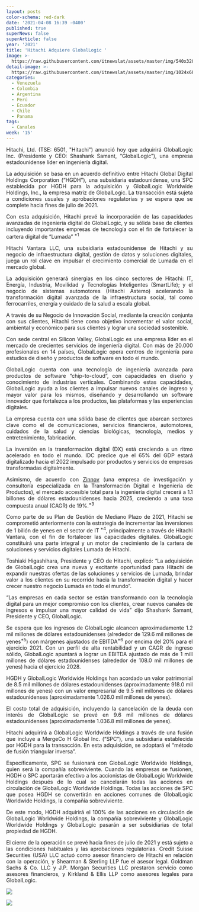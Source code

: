 ```yaml
---
layout: posts
color-schema: red-dark
date: '2021-04-08 16:39 -0400'
published: true
superNews: false
superArticle: false
year: '2021'
title: 'Hitachi Adquiere GlobalLogic '
image: >-
  https://raw.githubusercontent.com/itnewslat/assets/master/img/540x320/Firma-p.jpg
detail-image: >-
  https://raw.githubusercontent.com/itnewslat/assets/master/img/1024x680/Firma-g.jpg
categories:
  - Venezuela
  - Colombia
  - Argentina
  - Perú
  - Ecuador
  - Chile
  - Panama
tags:
  - Canales
week: '15'
---
```

<p style="text-align: justify;">Hitachi, Ltd. (TSE: 6501, "Hitachi") anunció hoy que adquirirá GlobalLogic Inc. (Presidente y CEO: Shashank Samant, “GlobalLogic”), una empresa estadounidense líder en ingeniería digital.</p>
<p style="text-align: justify;">La adquisición se basa en un acuerdo definitivo entre Hitachi Global Digital Holdings Corporation (“HGDH”), una subsidiaria estadounidense, una SPC establecida por HGDH para la adquisición y GlobalLogic Worldwide Holdings, Inc., la empresa matriz de GlobalLogic. La transacción está sujeta a condiciones usuales y aprobaciones regulatorias y se espera que se complete hacia fines de julio de 2021.</p>
<p style="text-align: justify;">Con esta adquisición, Hitachi prevé la incorporación de las capacidades avanzadas de ingeniería digital de GlobalLogic, y su sólida base de clientes incluyendo importantes empresas de tecnología con el fin de fortalecer la cartera digital de “Lumada” <sup>*1</sup></p>
<p style="text-align: justify;">Hitachi Vantara LLC, una subsidiaria estadounidense de Hitachi y su negocio de infraestructura digital, gestión de datos y soluciones digitales, juega un rol clave en impulsar el crecimiento comercial de Lumada en el mercado global.</p>
<p style="text-align: justify;">La adquisición generará sinergias en los cinco sectores de Hitachi: IT, Energía, Industria, Movilidad y Tecnologías Inteligentes (SmartLife); y el negocio de sistemas automotores (Hitachi Astemo) acelerando la transformación digital avanzada de la infraestructura social, tal como ferrocarriles, energía y cuidado de la salud a escala global.</p>
<p style="text-align: justify;">A través de su Negocio de Innovación Social, mediante la creación conjunta con sus clientes, Hitachi tiene como objetivo incrementar el valor social, ambiental y económico para sus clientes y lograr una sociedad sostenible.</p>
<p style="text-align: justify;">Con sede central en Silicon Valley, GlobalLogic es una empresa líder en el mercado de crecientes servicios de ingeniería digital. Con más de 20.000 profesionales en 14 países, GlobalLogic opera centros de ingeniería para estudios de diseño y productos de software en todo el mundo.</p>
<p style="text-align: justify;">GlobalLogic cuenta con una tecnología de ingeniería avanzada para productos de software “chip-to-cloud”, con capacidades en diseño y conocimiento de industrias verticales. Combinando estas capacidades, GlobalLogic ayuda a los clientes a impulsar nuevos canales de ingreso y mayor valor para los mismos, diseñando y desarrollando un software innovador que fortalezca a los productos, las plataformas y las experiencias digitales.</p>
<p style="text-align: justify;">La empresa cuenta con una sólida base de clientes que abarcan sectores clave como el de comunicaciones, servicios financieros, automotores, cuidados de la salud y ciencias biológicas, tecnología, medios y entretenimiento, fabricación.</p>
<p style="text-align: justify;">La inversión en la transformación digital (DX) está creciendo a un ritmo acelerado en todo el mundo. IDC predice que el 65% del GDP estará digitalizado hacia el 2022 impulsado por productos y servicios de empresas transformadas digitalmente.</p>
<p style="text-align: justify;">Asimismo, de acuerdo con <a href="http://www.zinnov.com/">Zinnov</a> (una empresa de investigación y consultoría especializada en la Transformación Digital e Ingeniería de Productos), el mercado accesible total para la ingeniería digital crecerá a 1.1 billones de dólares estadounidenses hacia 2025, creciendo a una tasa compuesta anual (CAGR) de 19%.<sup>*3</sup></p>
<p style="text-align: justify;">Como parte de su Plan de Gestión de Mediano Plazo de 2021, Hitachi se comprometió anteriormente con la estrategia de incrementar las inversiones de 1 billón de yenes en el sector de IT<sup> *4</sup>, principalmente a través de Hitachi Vantara, con el fin de fortalecer las capacidades digitales. GlobalLogic constituirá una parte integral y un motor de crecimiento de la cartera de soluciones y servicios digitales Lumada de Hitachi.</p>
<p style="text-align: justify;">Toshiaki Higashihara, Presidente y CEO de Hitachi, explicó: “La adquisición de GlobalLogic crea una nueva y excitante oportunidad para Hitachi de expandir nuestras ofertas de las soluciones y servicios de Lumada, brindar valor a los clientes en su recorrido hacia la transformación digital y hacer crecer nuestro negocio Lumada en todo el mundo”.</p>
<p style="text-align: justify;">“Las empresas en cada sector se están transformando con la tecnología digital para un mejor compromiso con los clientes, crear nuevos canales de ingresos e impulsar una mayor calidad de vida” dijo Shashank Samant, Presidente y CEO, GlobalLogic.</p>
<p style="text-align: justify;">Se espera que los ingresos de GlobalLogic alcancen aproximadamente 1.2 mil millones de dólares estadounidenses (alrededor de 129.6 mil millones de yenes<sup>*5</sup>) con márgenes ajustados de EBITDA<sup>*6</sup> por encima del 20% para el ejercicio 2021. Con un perfil de alta rentabilidad y un CAGR de ingreso sólido, GlobalLogic apuntará a lograr un EBITDA ajustado de más de 1 mill millones de dólares estadounidenses (alrededor de 108.0 mil millones de yenes) hacia el ejercicio 2028.</p>
<p style="text-align: justify;">HGDH y GlobalLogic Worldwide Holdings han acordado un valor patrimonial de 8.5 mil millones de dólares estadounidenses (aproximadamente 918.0 mil millones de yenes) con un valor empresarial de 9.5 mil millones de dólares estadounidenses (aproximadamente 1.026.0 mil millones de yenes).</p>
<p style="text-align: justify;">El costo total de adquisición, incluyendo la cancelación de la deuda con interés de GlobalLogic se prevé en 9.6 mil millones de dólares estadounidenses (aproximadamente 1.036.8 mil millones de yenes).</p>
<p style="text-align: justify;">Hitachi adquirirá a GlobalLogic Worldwide Holdings a través de una fusión que incluye a MergeCo H Global Inc. (“SPC”), una subsidiaria establecida por HGDH para la transacción. En esta adquisición, se adoptará el “método de fusión triangular inversa”.</p>
<p style="text-align: justify;">Específicamente, SPC se fusionará con GlobalLogic Worldwide Holdings, quien será la compañía sobreviviente. Cuando las empresas se fusionen, HGDH o SPC aportarán efectivo a los accionistas de GlobalLogic Worldwide Holdings después de lo cual se cancelarán todas las acciones en circulación de GlobalLogic Worldwide Holdings. Todas las acciones de SPC que posea HGDH se convertirán en acciones comunes de GlobalLogic Worldwide Holdings, la compañía sobreviviente.</p>
<p style="text-align: justify;">De este modo, HGDH adquirirá el 100% de las acciones en circulación de GlobalLogic Worldwide Holdings, la compañía sobreviviente y GlobalLogic Worldwide Holdings y GlobalLogic pasarán a ser subsidiarias de total propiedad de HGDH.</p>
<p style="text-align: justify;">El cierre de la operación se prevé hacia fines de julio de 2021 y está sujeto a las condiciones habituales y las aprobaciones regulatorias. Credit Suisse Securities (USA) LLC actuó como asesor financiero de Hitachi en relación con la operación, y Shearman &amp; Sterling LLP fue el asesor legal. Goldman Sachs &amp; Co. LLC y J.P. Morgan Securities LLC prestaron servicio como asesores financieros, y Kirkland &amp; Ellis LLP como asesores legales para GlobalLogic.</p>

![]({{site.baseurl}}/https://raw.githubusercontent.com/itnewslat/assets/master/img/540x320/Firma-p.jpg)

<img src="https://tracker.metricool.com/c3po.jpg?hash=56f88a41e39ab42c063cc51676587a04"/>

